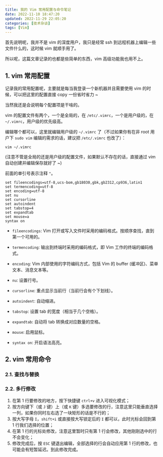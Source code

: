```yaml
---
title: 我的 Vim 常用配置与命令笔记
date: 2022-11-10 18:47:20
updated: 2022-11-29 22:05:20
categories: [技术杂谈]
tags: [Vim]
---
```






首先说明呢，我并不是 vim 的深度用户，我只是经常 ssh 到远程机器上编辑一些文件什么的，这时候 vim 就顺手用了。



所以呢，这篇文章记录的也都是些简单的东西，vim 高级功能我也用不上。





## 1. vim 常用配置



记录我的常用配置呢，主要就是每当我登录一个新机器并且需要使用 vim 的时候，可以把这里的配置直接 copy 一份省时省力 ~



当然我还是会说明每个配置项是干啥的。



vim 的配置文件有两个，一个是全局的，在 `/etc/.vimrc`，一个是用户级的，在 `~/.vimrc`，用户级的优先级高。



编辑哪个都可以，这里就编辑用户级的 `~/.vimrc` 了（不过如果你有在非 root 用户下 `sudo vim` 编辑的需求的话，建议把 `/etc/.vimrc` 也改了）：



```shell
vim ~/.vimrc
```

(注意不管是全局的还是用户级的配置文件，如果默认不存在的话，直接通过 vim 自动创建并编辑保存就好了 ~)

前面的单引号表示注释 `"`。

```.vimrc
set fileencodings=utf-8,ucs-bom,gb18030,gbk,gb2312,cp936,latin1
set termencoding=utf-8
set encoding=utf-8
set nu
set cursorline
set autoindent
set tabstop=4
set expandtab
set mouse=a
syntax on
```

* `fileencodings`: Vim 打开或写入文件时采用的编码格式。按顺序查找，直到第一个可用的。

* `termencoding`: 输出到终端时采用的编码格式，即 Vim 工作的终端的编码格式。

* `encoding`: Vim 内部使用的字符编码方式，包括 Vim 的 buffer (缓冲区)、菜单文本、消息文本等。

* `nu`: 设置行号。

* `cursorline`: 重点显示当前行（当前行会有个下划线）。

* `autoindent`: 自动缩进。

* `tabstop`: 设置 tab 的宽度（相当于几个空格）。

* `expandtab`: 自动将 tab 转换成对应数量的空格。

* `mouse`: 启用鼠标。

* `syntax on`: 开启语法高亮。

  

  

## 2. vim 常用命令



### 2.1. 查找与替换





### 2.2. 多行修改

1. 在第 1 行要修改的地方，按下快捷键 `ctrl+v` 进入可视化模式；
2. 按方向键下（或 `J` 键）上（或 `K` 键）多选要修改的行，注意这里只能垂直选择一列，如果你同时左右选了一块矩形的话是不行的；
3. 按大写字母 `I`，`shift+i` 或直接按大写锁定后的 `I` 都可以，此时光标会回到第 1 行我们选择的位置；
4. 在第 1 行的光标处修改，注意这里暂时只有第 1 行会修改，其他刚刚选中的行不会变化；
5. 修改完成后，按 `ESC` 键退出编辑，全部选择的行会自动应用第 1 行的修改，也可能会有短暂延迟。到此修改完成。

